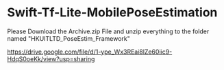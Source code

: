 # Swift-Tf-Lite-MobilePoseEstimation

Please Download the Archive.zip File and unzip everything to the folder named "HKUITLTD_PoseEstim_Framework"

https://drive.google.com/file/d/1-ype_Wx3REai8lZe60iic9-HdqS0oeKk/view?usp=sharing
